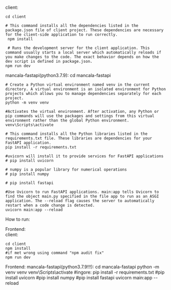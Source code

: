 client:

    cd client
   
	# This command installs all the dependencies listed in the package.json file of client project. These dependencies are necessary for the client-side application to run correctly.
	 npm install
	 
	 # Runs the development server for the client application. This command usually starts a local server which automatically reloads if you make changes to the code. The exact behavior depends on how the dev script is defined in package.json.
    npm run dev

mancala-fastapi(python3.7.9):
    cd mancala-fastapi
	
	# Create a Python virtual environment named venv in the current directory. A virtual environment is an isolated environment for Python projects which allows you to manage dependencies separately for each project.
    python -m venv venv
	
	#Activates the virtual environment. After activation, any Python or pip commands will use the packages and settings from this virtual environment rather than the global Python environment.
    venv\Scripts\activate

    # This command installs all the Python libraries listed in the requirements.txt file. These libraries are dependencies for your FastAPI application.
    pip install -r requirements.txt
	
	#uvicorn will install it to provide services for FastAPI applications
    # pip install uvicorn
	
	# numpy is a popular library for numerical operations
    # pip install numpy
	
    # pip install fastapi

	#Use Uvicorn to run FastAPI applications. main:app tells Uvicorn to find the object main.py specified in the file app to run as an ASGI application. The --reload flag causes the server to automatically restart when a code change is detected.
    uvicorn main:app --reload
	
	
How to run:

Frontend:	
client:

    cd client
	npm install
	#if met wrong using command "npm audit fix"
	npm run dev

Frontend:
mancala-fastapi(python3.7.9!!!):
cd mancala-fastapi
python -m venv venv
venv\Scripts\activate
#ingore: pip install -r requirements.txt
#pip install uvicorn
#pip install numpy
#pip install fastapi
uvicorn main:app --reload
